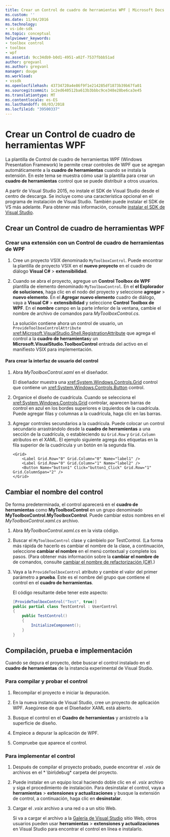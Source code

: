 ```yaml
---
title: Crear un Control de cuadro de herramientas WPF | Microsoft Docs
ms.custom: ''
ms.date: 11/04/2016
ms.technology:
- vs-ide-sdk
ms.topic: conceptual
helpviewer_keywords:
- toolbox control
- toolbox
- wpf
ms.assetid: 9cc34db9-b0d1-4951-a02f-7537fbbb51ad
author: gregvanl
ms.author: gregvanl
manager: douge
ms.workload:
- vssdk
ms.openlocfilehash: 43734720a4e86f9f1e214285df1873b39b67fa01
ms.sourcegitcommit: 1c2ed640512ba613b3bbbc9ce348e28be6ca3e45
ms.translationtype: MT
ms.contentlocale: es-ES
ms.lasthandoff: 08/03/2018
ms.locfileid: "39500337"
---
```

# <a name="create-a-wpf-toolbox-control"></a>Crear un Control de cuadro de herramientas WPF
La plantilla de Control de cuadro de herramientas WPF (Windows Presentation Framework) le permite crear controles de WPF que se agregan automáticamente a la **cuadro de herramientas** cuando se instala la extensión. En este tema se muestra cómo usar la plantilla para crear un **cuadro de herramientas** control que se puede distribuir a otros usuarios.  
  
 A partir de Visual Studio 2015, no instale el SDK de Visual Studio desde el centro de descarga. Se incluye como una característica opcional en el programa de instalación de Visual Studio. También puede instalar el SDK de VS más adelante. Para obtener más información, consulte [instalar el SDK de Visual Studio](../extensibility/installing-the-visual-studio-sdk.md).  
  
## <a name="create-a-wpf-toolbox-control"></a>Crear un Control de cuadro de herramientas WPF  
  
### <a name="create-an-extension-with-a-wpf-toolbox-control"></a>Crear una extensión con un Control de cuadro de herramientas de WPF  
  
1.  Cree un proyecto VSIX denominado `MyToolboxControl`. Puede encontrar la plantilla de proyecto VSIX en el **nuevo proyecto** en el cuadro de diálogo **Visual C#** > **extensibilidad**.  
  
2.  Cuando se abra el proyecto, agregue un **Control Toolbox de WPF** plantilla de elemento denominado `MyToolboxControl`. En el **el Explorador de soluciones**, haga clic en el nodo del proyecto y seleccione **agregar** > **nuevo elemento**. En el **Agregar nuevo elemento** cuadro de diálogo, vaya a **Visual C#** > **extensibilidad** y seleccione **Control Toolbox de WPF**. En el **nombre** campo en la parte inferior de la ventana, cambie el nombre de archivo de comandos para *MyToolboxControl.cs*.  
  
     La solución contiene ahora un control de usuario, un `ProvideToolboxControlAttribute` <xref:Microsoft.VisualStudio.Shell.RegistrationAttribute> que agrega el control a la **cuadro de herramientas**y un **Microsoft.VisualStudio.ToolboxControl** entrada del activo en el manifiesto VSIX para  implementación.  
  
#### <a name="to-create-the-control-ui"></a>Para crear la interfaz de usuario del control  
  
1.  Abra *MyToolboxControl.xaml* en el diseñador.  
  
     El diseñador muestra una <xref:System.Windows.Controls.Grid> control que contiene un <xref:System.Windows.Controls.Button> control.  
  
2.  Organice el diseño de cuadrícula. Cuando se selecciona el <xref:System.Windows.Controls.Grid> controlar, aparecen barras de control en azul en los bordes superiores e izquierdos de la cuadrícula. Puede agregar filas y columnas a la cuadrícula, haga clic en las barras.  
  
3.  Agregar controles secundarios a la cuadrícula. Puede colocar un control secundario arrastrándolo desde la **cuadro de herramientas** a una sección de la cuadrícula, o estableciendo su `Grid.Row` y `Grid.Column` atributos en el XAML. El ejemplo siguiente agrega dos etiquetas en la fila superior de la cuadrícula y un botón en la segunda fila.  
  
    ```xaml  
    <Grid>  
        <Label Grid.Row="0" Grid.Column="0" Name="label1" />  
        <Label Grid.Row="0" Grid.Column="1" Name="label2" />  
        <Button Name="button1" Click="button1_Click" Grid.Row="1" Grid.ColumnSpan="2" />  
    </Grid>  
    ```  
  
## <a name="renaming-the-control"></a>Cambiar el nombre del control  
 De forma predeterminada, el control aparecerá en el **cuadro de herramientas** como **MyToolboxControl** en un grupo denominado **MyToolboxControl.MyToolboxControl**. Puede cambiar estos nombres en el *MyToolboxControl.xaml.cs* archivo.  
  
1.  Abra *MyToolboxControl.xaml.cs* en la vista código.  
  
2.  Buscar el `MyToolboxControl` clase y cámbielo por TestControl. (La forma más rápida de hacerlo es cambiar el nombre de la clase, a continuación, seleccione **cambiar el nombre** en el menú contextual y complete los pasos. (Para obtener más información sobre la **cambiar el nombre de** de comandos, consulte [cambiar el nombre de refactorización (C#)](../ide/reference/rename.md).)
  
3.  Vaya a la `ProvideToolboxControl` atributo y cambie el valor del primer parámetro a **prueba**. Este es el nombre del grupo que contiene el control en el **cuadro de herramientas**.  
  
     El código resultante debe tener este aspecto:  
  
    ```csharp  
    [ProvideToolboxControl("Test", true)]  
    public partial class TestControl : UserControl  
    {  
        public TestControl()  
        {  
            InitializeComponent();  
        }  
    }  
    ```  
  
## <a name="build-test-and-deployment"></a>Compilación, prueba e implementación  
 Cuando se depura el proyecto, debe buscar el control instalado en el **cuadro de herramientas** de la instancia experimental de Visual Studio.  
  
### <a name="to-build-and-test-the-control"></a>Para compilar y probar el control  
  
1.  Recompilar el proyecto e iniciar la depuración.  
  
2.  En la nueva instancia de Visual Studio, cree un proyecto de aplicación WPF. Asegúrese de que el Diseñador XAML está abierto.  
  
3.  Busque el control en el **Cuadro de herramientas** y arrástrelo a la superficie de diseño.  
  
4.  Empiece a depurar la aplicación de WPF.  
  
5.  Compruebe que aparece el control.  
  
### <a name="to-deploy-the-control"></a>Para implementar el control  
  
1.  Después de compilar el proyecto probado, puede encontrar el *.vsix* de archivos en el * \bin\debug\* carpeta del proyecto.  
  
2.  Puede instalar en un equipo local haciendo doble clic en el *.vsix* archivo y siga el procedimiento de instalación. Para desinstalar el control, vaya a **herramientas** > **extensiones y actualizaciones** y busque la extensión de control, a continuación, haga clic en **desinstalar**.  
  
3.  Cargar el *.vsix* archivo a una red o a un sitio Web.  
  
     Si va a cargar el archivo a la [Galería de Visual Studio](http://go.microsoft.com/fwlink/?LinkID=123847) sitio Web, otros usuarios pueden usar **herramientas** > **extensiones y actualizaciones** en Visual Studio para encontrar el control en línea e instalarlo.